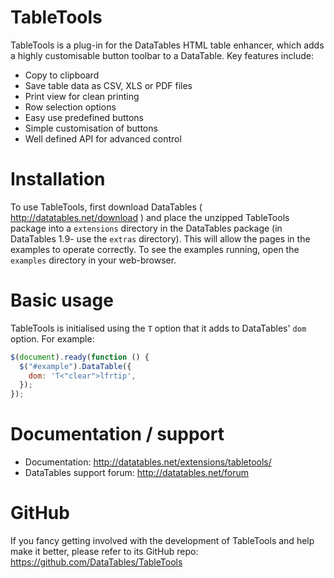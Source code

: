 # TableTools

TableTools is a plug-in for the DataTables HTML table enhancer, which adds a highly customisable button toolbar to a DataTable. Key features include:

- Copy to clipboard
- Save table data as CSV, XLS or PDF files
- Print view for clean printing
- Row selection options
- Easy use predefined buttons
- Simple customisation of buttons
- Well defined API for advanced control

# Installation

To use TableTools, first download DataTables ( http://datatables.net/download ) and place the unzipped TableTools package into a `extensions` directory in the DataTables package (in DataTables 1.9- use the `extras` directory). This will allow the pages in the examples to operate correctly. To see the examples running, open the `examples` directory in your web-browser.

# Basic usage

TableTools is initialised using the `T` option that it adds to DataTables' `dom` option. For example:

```js
$(document).ready(function () {
  $("#example").DataTable({
    dom: 'T<"clear">lfrtip',
  });
});
```

# Documentation / support

- Documentation: http://datatables.net/extensions/tabletools/
- DataTables support forum: http://datatables.net/forum

# GitHub

If you fancy getting involved with the development of TableTools and help make it better, please refer to its GitHub repo: https://github.com/DataTables/TableTools
